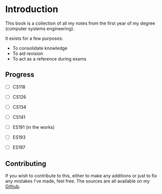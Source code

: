 # Introduction

This book is a collection of all my notes from the first year of my degree (computer systems engineering).    

It exists for a few purposes:
- To consolidate knowledge
- To aid revision
- To act as a reference during exams  

## Progress
- [ ] CS118
- [ ] CS126
- [ ] CS134
- [ ] CS141
- [ ] ES191 (in the works)
- [ ] ES193
- [ ] ES197


## Contributing
If you wish to contribute to this, either to make any additions or just to fix any mistakes I've made, feel free. The sources are all available on my [Github](https://github.com/Joeyh021/https://github.com/Joeyh021/First-Year-Notes).